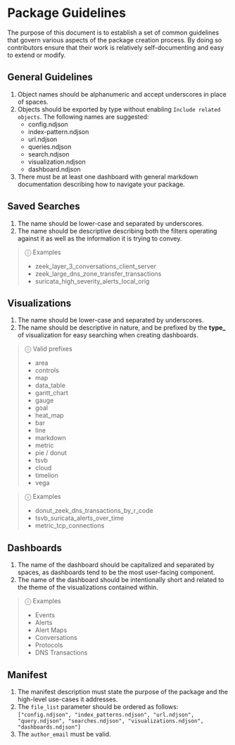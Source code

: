 # Package Guidelines
The purpose of this document is to establish a set of common guidelines that govern various aspects of the package creation process. 
By doing so contributors ensure that their work is relatively self-documenting and easy to extend or modify.

## General Guidelines

1. Object names should be alphanumeric and accept underscores in place of spaces.
2. Objects should be exported by type without enabling `Include related objects`. The following names are suggested:
    - config.ndjson
    - index-pattern.ndjson
    - url.ndjson
    - queries.ndjson
    - search.ndjson
    - visualization.ndjson
    - dashboard.ndjson
3. There must be at least one dashboard with general markdown documentation describing how to navigate your package.

## Saved Searches

1. The name should be lower-case and separated by underscores. 
2. The name should be descriptive describing both the filters operating against it as well as the information it is trying to convey.
> ⓘ Examples
> - zeek_layer_3_conversations_client_server
> - zeek_large_dns_zone_transfer_transactions
> - suricata_high_severity_alerts_local_orig

## Visualizations

1. The name should be lower-case and separated by underscores.
2. The name should be descriptive in nature, and be prefixed by the **type_** of visualization for easy searching when creating dashboards.
> ⓘ Valid prefixes 
> - area
> - controls
> - map
> - data_table
> - gantt_chart
> - gauge
> - goal
> - heat_map
> - bar
> - line
> - markdown
> - metric
> - pie / donut
> - tsvb
> - cloud
> - timelion
> - vega

> ⓘ Examples
> - donut_zeek_dns_transactions_by_r_code
> - tsvb_suricata_alerts_over_time
> - metric_tcp_connections

## Dashboards

1. The name of the dashboard should be capitalized and separated by spaces, as dashboards tend to be the most user-facing component.
2. The name of the dashboard should be intentionally short and related to the theme of the visualizations contained within.

> ⓘ Examples
> - Events
> - Alerts
> - Alert Maps
> - Conversations
> - Protocols
> - DNS Transactions

## Manifest
1. The manifest description must state the purpose of the package and the high-level use-cases it addresses.
2. The `file_list` parameter should be ordered as follows: `["config.ndjson", "index_patterns.ndjson", "url.ndjson", "query.ndjson", "searches.ndjson", "visualizations.ndjson", "dashboards.ndjson"]`
3. The `author_email` must be valid.
